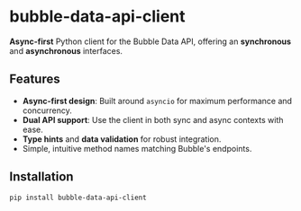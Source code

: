 
# bubble-data-api-client

**Async-first** Python client for the Bubble Data API, offering an **synchronous** and **asynchronous** interfaces.

## Features

- **Async-first design**: Built around `asyncio` for maximum performance and concurrency.
- **Dual API support**: Use the client in both sync and async contexts with ease.
- **Type hints** and **data validation** for robust integration.
- Simple, intuitive method names matching Bubble's endpoints.

## Installation

```bash
pip install bubble-data-api-client
```
